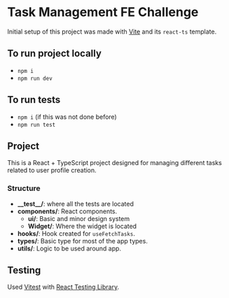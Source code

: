 # Task Management FE Challenge

Initial setup of this project was made with [Vite](https://vitejs.dev/) and its `react-ts` template.

## To run project locally

- `npm i`
- `npm run dev`

## To run tests

- `npm i` (if this was not done before)
- `npm run test`

## Project

This is a React + TypeScript project designed for managing different tasks related to user profile creation.

### Structure

- **\_\_test\_\_/**: where all the tests are located
- **components/**: React components.
  - **ui/**: Basic and minor design system
  - **Widget/**: Where the widget is located
- **hooks/**: Hook created for `useFetchTasks`.
- **types/**: Basic type for most of the app types.
- **utils/**: Logic to be used around app.

## Testing

Used [Vitest](https://vitest.dev/) with [React Testing Library](https://testing-library.com/).
